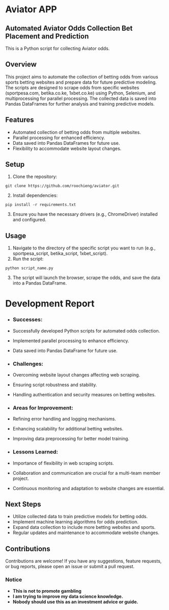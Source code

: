# Aviator APP
## Automated Aviator Odds Collection Bet Placement and Prediction
This is a Python script for collecting Aviator odds.
## Overview
This project aims to automate the collection of betting odds from various sports betting websites and prepare data for future predictive modeling. The scripts are designed to scrape odds from specific websites (sportpesa.com, betika.co.ke, 1xbet.co.ke) using Python, Selenium, and multiprocessing for parallel processing. The collected data is saved into Pandas DataFrames for further analysis and training predictive models.

## Features
- Automated collection of betting odds from multiple websites.
- Parallel processing for enhanced efficiency.
- Data saved into Pandas DataFrames for future use.
- Flexibility to accommodate website layout changes.

## Setup
1. Clone the repository:
```
git clone https://github.com/roochieng/aviator.git
```
2. Install dependencies:
```
pip install -r requirements.txt
```
3. Ensure you have the necessary drivers (e.g., ChromeDriver) installed and configured.

## Usage
1. Navigate to the directory of the specific script you want to run (e.g., sportpesa_script, betika_script, 1xbet_script).
2. Run the script:
```
python script_name.py
```
3. The script will launch the browser, scrape the odds, and save the data into a Pandas DataFrame.

# Development Report
- ### Successes:
 - Successfully developed Python scripts for automated odds collection.
 - Implemented parallel processing to enhance efficiency.
 - Data saved into Pandas DataFrame for future use.
- ### Challenges:
 - Overcoming website layout changes affecting web scraping.
 - Ensuring script robustness and stability.
 - Handling authentication and security measures on betting websites.
- ### Areas for Improvement:
 - Refining error handling and logging mechanisms.
 - Enhancing scalability for additional betting websites.
 - Improving data preprocessing for better model training.

- ### Lessons Learned:
 - Importance of flexibility in web scraping scripts.
 - Collaboration and communication are crucial for a multi-team member project.
 - Continuous monitoring and adaptation to website changes are essential.

## Next Steps
- Utilize collected data to train predictive models for betting odds.
- Implement machine learning algorithms for odds prediction.
- Expand data collection to include more betting websites and sports.
- Regular updates and maintenance to accommodate website changes.

## Contributions
Contributions are welcome! If you have any suggestions, feature requests, or bug reports, please open an issue or submit a pull request.



### Notice

- **This is not to promote gambling**
- **I am trying to improve my data science knowledge.**
- **Nobody should use this as an investment advice or guide.**
